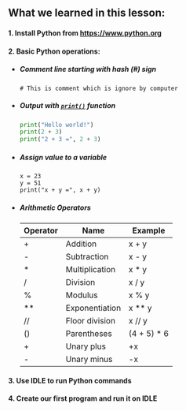 ## What we learned in this lesson:
 #### 1. Install Python from https://www.python.org
 #### 2. Basic Python operations:
   - ##### Comment line starting with hash (#) sign
     ```
     # This is comment which is ignore by computer
     ```
   - ##### Output with [`print()`](https://realpython.com/python-print/#printing-in-a-nutshell) function
     ```Python
     print("Hello world!")
     print(2 + 3)
     print("2 + 3 =", 2 + 3)
     ```
   - ##### Assign value to a variable
     ```
     x = 23
     y = 51
     print("x + y =", x + y)
     ```
   - ##### Arithmetic Operators
   
     |Operator|Name|Example|
     |--------|----|-------|
     |+|Addition|x + y|
     |-|Subtraction|x - y|
     |*|Multiplication|x * y|
     |/|Division|x / y|
     |%|Modulus|x % y|
     |**|Exponentiation|x ** y|
     |//|Floor division|x // y|
     |()|Parentheses|(4 + 5) * 6|
     |+|Unary plus|+x|
     |-|Unary minus|-x|

 #### 3. Use IDLE to run Python commands
 #### 4. Create our first program and run it on IDLE

